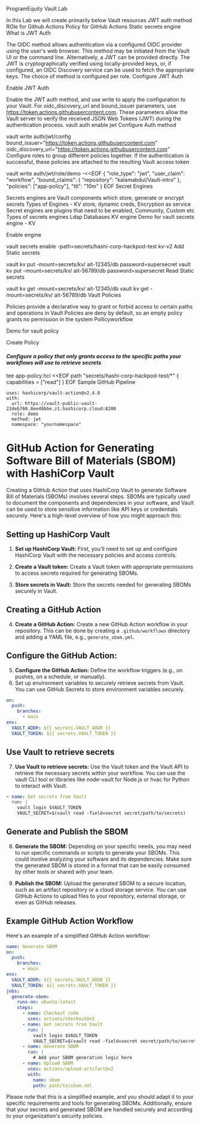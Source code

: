 ProgramEquity Vault Lab

In this Lab we will create primarily below Vault resources
JWT auth method
ROle for Github Actions
Policy for GitHub Actions
Static secrets engine
What is JWT Auth

The OIDC method allows authentication via a configured OIDC provider using the user's web browser. This method may be initiated from the Vault UI or the command line. Alternatively, a JWT can be provided directly. The JWT is cryptographically verified using locally-provided keys, or, if configured, an OIDC Discovery service can be used to fetch the appropriate keys. The choice of method is configured per role.
Configure JWT Auth

Enable JWT Auth

Enable the JWT auth method, and use write to apply the configuration to your Vault. For oidc_discovery_url and bound_issuer parameters, use https://token.actions.githubusercontent.com. These parameters allow the Vault server to verify the received JSON Web Tokens (JWT) during the authentication process.
vault auth enable jwt
Configure Auth method

vault write auth/jwt/config \
bound_issuer="https://token.actions.githubusercontent.com" \
oidc_discovery_url="https://token.actions.githubusercontent.com"
Configure roles to group different policies together. If the authentication is successful, these policies are attached to the resulting Vault access token

vault write auth/jwt/role/demo -<<EOF
{
 "role_type": "jwt",
 "user_claim": "workflow",
 "bound_claims": {
 "repository": "kalamabdul/Vault-intro"
},
"policies": ["app-policy"],
"ttl": "10m"
}
EOF
Secret Engines

Secrets engines are Vault components which store, generate or encrypt secrets
Types of Engines - KV store, dynamic creds, Encryption as service
Secret engines are plugins that need to be enabled, Community, Custom etc
Types of secrets engines
Ldap
Databases
KV engine
Demo for vault secrets engine - KV

Enable engine

vault secrets enable -path=secrets/hashi-corp-hackpod-test kv-v2
Add Static secrets

 vault kv put -mount=secrets/kv/ ait-12345/db password=supersecret
 vault kv put -mount=secrets/kv/ ait-56789/db password=supersecret
Read Static secrets

vault kv get -mount=secrets/kv/ ait-12345/db
vault kv get -mount=secrets/kv/ ait-56789/db
Vault Policies

Policies provide a declarative way to grant or forbid access to certain paths and operations in Vault
Policies are deny by default, so an empty policy grants no permission in the system
Pollicyworkflow

Demo for vault policy

Create Policy

#### *Configure a policy that only grants access to the specific paths your workflows will use to retrieve secrets*

tee app-policy.hcl <<EOF
path "secrets/hashi-corp-hackpod-test/*"
{  
capabilities = ["read"]
}
EOF
Sample GitHub Pipeline

    uses: hashicorp/vault-action@v2.4.0
    with:
      url: https://vault-public-vault-22deb760.8ee49bbe.z1.hashicorp.cloud:8200
      role: demo
      method: jwt
      namespace: "yournamespace"
# GitHub Action for Generating Software Bill of Materials (SBOM) with HashiCorp Vault

Creating a GitHub Action that uses HashiCorp Vault to generate Software Bill of Materials (SBOMs) involves several steps. SBOMs are typically used to document the components and dependencies in your software, and Vault can be used to store sensitive information like API keys or credentials securely. Here's a high-level overview of how you might approach this:

## Setting up HashiCorp Vault
1. **Set up HashiCorp Vault:** First, you'll need to set up and configure HashiCorp Vault with the necessary policies and access controls.

2. **Create a Vault token:** Create a Vault token with appropriate permissions to access secrets required for generating SBOMs.

3. **Store secrets in Vault:** Store the secrets needed for generating SBOMs securely in Vault.

## Creating a GitHub Action
4. **Create a GitHub Action:** Create a new GitHub Action workflow in your repository. This can be done by creating a `.github/workflows` directory and adding a YAML file, e.g., `generate_sbom.yml`.

## Configure the GitHub Action:
5. **Configure the GitHub Action:** Define the workflow triggers (e.g., on pushes, on a schedule, or manually).
6. Set up environment variables to securely retrieve secrets from Vault. You can use GitHub Secrets to store environment variables securely.

```yaml
on:
  push:
    branches:
      - main
env:
  VAULT_ADDR: ${{ secrets.VAULT_ADDR }}
  VAULT_TOKEN: ${{ secrets.VAULT_TOKEN }}
```
## Use Vault to retrieve secrets
7. **Use Vault to retrieve secrets:** Use the Vault token and the Vault API to retrieve the necessary secrets within your workflow. You can use the vault CLI tool or libraries like node-vault for Node.js or hvac for Python to interact with Vault.

```yaml
- name: Get secrets from Vault
  run: |
    vault login $VAULT_TOKEN
    VAULT_SECRET=$(vault read -field=secret secret/path/to/secrets)
```

## Generate and Publish the SBOM 
8. **Generate the SBOM:** Depending on your specific needs, you may need to run specific commands or scripts to generate your SBOMs. This could involve analyzing your software and its dependencies. Make sure the generated SBOM is stored in a format that can be easily consumed by other tools or shared with your team.

8. **Publish the SBOM:** Upload the generated SBOM to a secure location, such as an artifact repository or a cloud storage service. You can use GitHub Actions to upload files to your repository, external storage, or even as GitHub releases.


## Example GitHub Action Workflow
Here's an example of a simplified GitHub Action workflow:
```yaml
name: Generate SBOM
on:
  push:
    branches:
      - main
env:
  VAULT_ADDR: ${{ secrets.VAULT_ADDR }}
  VAULT_TOKEN: ${{ secrets.VAULT_TOKEN }}
jobs:
  generate-sbom:
    runs-on: ubuntu-latest
    steps:
      - name: Checkout code
        uses: actions/checkout@v2
      - name: Get secrets from Vault
        run: |
          vault login $VAULT_TOKEN
          VAULT_SECRET=$(vault read -field=secret secret/path/to/secrets)
      - name: Generate SBOM
        run: |
          # Add your SBOM generation logic here
      - name: Upload SBOM
        uses: actions/upload-artifact@v2
        with:
          name: sbom
          path: path/to/sbom.xml
```
Please note that this is a simplified example, and you should adapt it to your specific requirements and tools for generating SBOMs. Additionally, ensure that your secrets and generated SBOM are handled securely and according to your organization's security policies.
